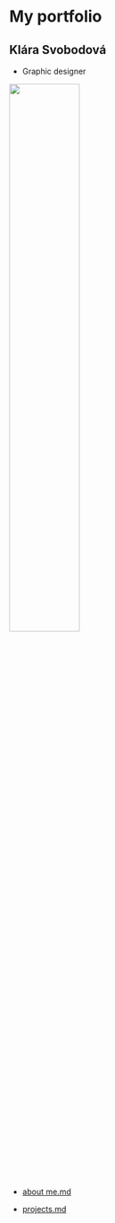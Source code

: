 # My portfolio
## Klára Svobodová
* Graphic designer

<img src="https://github.com/KlaraSvobodova/English-for-designers/assets/152971101/d1e0e856-40da-4e43-a428-501c0d070355" width=50% height=50%>

- [about me.md](about_me.md)

- [projects.md](projects.md)
